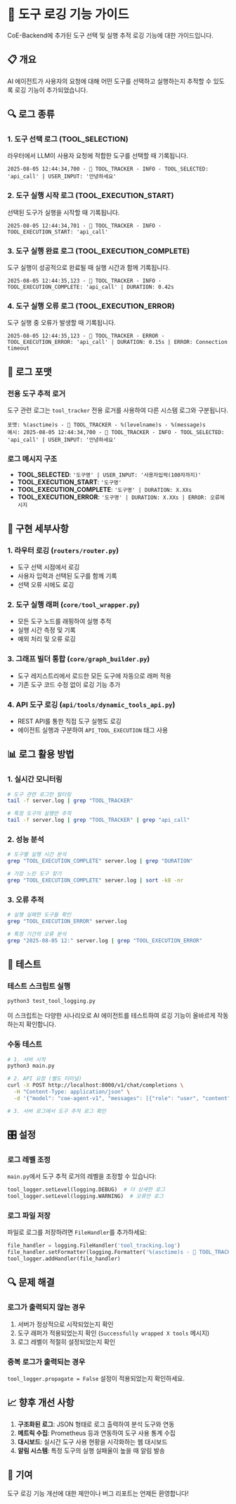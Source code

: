 # 🔧 도구 로깅 기능 가이드

CoE-Backend에 추가된 도구 선택 및 실행 추적 로깅 기능에 대한 가이드입니다.

## 📋 개요

AI 에이전트가 사용자의 요청에 대해 어떤 도구를 선택하고 실행하는지 추적할 수 있도록 로깅 기능이 추가되었습니다.

## 🔍 로그 종류

### 1. 도구 선택 로그 (TOOL_SELECTION)
라우터에서 LLM이 사용자 요청에 적합한 도구를 선택할 때 기록됩니다.

```
2025-08-05 12:44:34,700 - 🔧 TOOL_TRACKER - INFO - TOOL_SELECTED: 'api_call' | USER_INPUT: '안녕하세요'
```

### 2. 도구 실행 시작 로그 (TOOL_EXECUTION_START)
선택된 도구가 실행을 시작할 때 기록됩니다.

```
2025-08-05 12:44:34,701 - 🔧 TOOL_TRACKER - INFO - TOOL_EXECUTION_START: 'api_call'
```

### 3. 도구 실행 완료 로그 (TOOL_EXECUTION_COMPLETE)
도구 실행이 성공적으로 완료될 때 실행 시간과 함께 기록됩니다.

```
2025-08-05 12:44:35,123 - 🔧 TOOL_TRACKER - INFO - TOOL_EXECUTION_COMPLETE: 'api_call' | DURATION: 0.42s
```

### 4. 도구 실행 오류 로그 (TOOL_EXECUTION_ERROR)
도구 실행 중 오류가 발생할 때 기록됩니다.

```
2025-08-05 12:44:35,123 - 🔧 TOOL_TRACKER - ERROR - TOOL_EXECUTION_ERROR: 'api_call' | DURATION: 0.15s | ERROR: Connection timeout
```

## 🎯 로그 포맷

### 전용 도구 추적 로거
도구 관련 로그는 `tool_tracker` 전용 로거를 사용하여 다른 시스템 로그와 구분됩니다.

```
포맷: %(asctime)s - 🔧 TOOL_TRACKER - %(levelname)s - %(message)s
예시: 2025-08-05 12:44:34,700 - 🔧 TOOL_TRACKER - INFO - TOOL_SELECTED: 'api_call' | USER_INPUT: '안녕하세요'
```

### 로그 메시지 구조
- **TOOL_SELECTED**: `'도구명' | USER_INPUT: '사용자입력(100자까지)'`
- **TOOL_EXECUTION_START**: `'도구명'`
- **TOOL_EXECUTION_COMPLETE**: `'도구명' | DURATION: X.XXs`
- **TOOL_EXECUTION_ERROR**: `'도구명' | DURATION: X.XXs | ERROR: 오류메시지`

## 🔧 구현 세부사항

### 1. 라우터 로깅 (`routers/router.py`)
- 도구 선택 시점에서 로깅
- 사용자 입력과 선택된 도구를 함께 기록
- 선택 오류 시에도 로깅

### 2. 도구 실행 래퍼 (`core/tool_wrapper.py`)
- 모든 도구 노드를 래핑하여 실행 추적
- 실행 시간 측정 및 기록
- 예외 처리 및 오류 로깅

### 3. 그래프 빌더 통합 (`core/graph_builder.py`)
- 도구 레지스트리에서 로드한 모든 도구에 자동으로 래퍼 적용
- 기존 도구 코드 수정 없이 로깅 기능 추가

### 4. API 도구 로깅 (`api/tools/dynamic_tools_api.py`)
- REST API를 통한 직접 도구 실행도 로깅
- 에이전트 실행과 구분하여 `API_TOOL_EXECUTION` 태그 사용

## 📊 로그 활용 방법

### 1. 실시간 모니터링
```bash
# 도구 관련 로그만 필터링
tail -f server.log | grep "TOOL_TRACKER"

# 특정 도구의 실행만 추적
tail -f server.log | grep "TOOL_TRACKER" | grep "api_call"
```

### 2. 성능 분석
```bash
# 도구별 실행 시간 분석
grep "TOOL_EXECUTION_COMPLETE" server.log | grep "DURATION"

# 가장 느린 도구 찾기
grep "TOOL_EXECUTION_COMPLETE" server.log | sort -k8 -nr
```

### 3. 오류 추적
```bash
# 실행 실패한 도구들 확인
grep "TOOL_EXECUTION_ERROR" server.log

# 특정 기간의 오류 분석
grep "2025-08-05 12:" server.log | grep "TOOL_EXECUTION_ERROR"
```

## 🧪 테스트

### 테스트 스크립트 실행
```bash
python3 test_tool_logging.py
```

이 스크립트는 다양한 시나리오로 AI 에이전트를 테스트하여 로깅 기능이 올바르게 작동하는지 확인합니다.

### 수동 테스트
```bash
# 1. 서버 시작
python3 main.py

# 2. API 요청 (별도 터미널)
curl -X POST http://localhost:8000/v1/chat/completions \
  -H "Content-Type: application/json" \
  -d '{"model": "coe-agent-v1", "messages": [{"role": "user", "content": "안녕하세요"}], "stream": false}'

# 3. 서버 로그에서 도구 추적 로그 확인
```

## 🎛️ 설정

### 로그 레벨 조정
`main.py`에서 도구 추적 로거의 레벨을 조정할 수 있습니다:

```python
tool_logger.setLevel(logging.DEBUG)  # 더 상세한 로그
tool_logger.setLevel(logging.WARNING)  # 오류만 로그
```

### 로그 파일 저장
파일로 로그를 저장하려면 `FileHandler`를 추가하세요:

```python
file_handler = logging.FileHandler('tool_tracking.log')
file_handler.setFormatter(logging.Formatter('%(asctime)s - 🔧 TOOL_TRACKER - %(levelname)s - %(message)s'))
tool_logger.addHandler(file_handler)
```

## 🔍 문제 해결

### 로그가 출력되지 않는 경우
1. 서버가 정상적으로 시작되었는지 확인
2. 도구 래퍼가 적용되었는지 확인 (`Successfully wrapped X tools` 메시지)
3. 로그 레벨이 적절히 설정되었는지 확인

### 중복 로그가 출력되는 경우
`tool_logger.propagate = False` 설정이 적용되었는지 확인하세요.

## 📈 향후 개선 사항

1. **구조화된 로그**: JSON 형태로 로그 출력하여 분석 도구와 연동
2. **메트릭 수집**: Prometheus 등과 연동하여 도구 사용 통계 수집
3. **대시보드**: 실시간 도구 사용 현황을 시각화하는 웹 대시보드
4. **알림 시스템**: 특정 도구의 실행 실패율이 높을 때 알림 발송

## 🤝 기여

도구 로깅 기능 개선에 대한 제안이나 버그 리포트는 언제든 환영합니다!